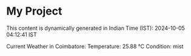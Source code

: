 # My Project

This content is dynamically generated in Indian Time (IST): 2024-10-05 04:12:41 IST


Current Weather in Coimbatore:
Temperature: 25.88 °C
Condition: mist
